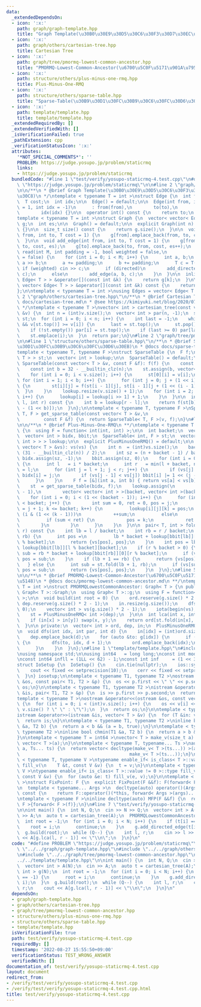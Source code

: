 ```yaml
---
data:
  _extendedDependsOn:
  - icon: ':x:'
    path: graph/graph-template.hpp
    title: "Graph Template(\u30B0\u30E9\u30D5\u30C6\u30F3\u30D7\u30EC\u30FC\u30C8)"
  - icon: ':x:'
    path: graph/others/cartesian-tree.hpp
    title: Cartesian Tree
  - icon: ':x:'
    path: graph/tree/pmormq-lowest-common-ancestor.hpp
    title: "PMORMQ-Lowest-Common-Ancestor(\u6700\u5C0F\u5171\u901A\u7956\u5148)"
  - icon: ':x:'
    path: structure/others/plus-minus-one-rmq.hpp
    title: Plus-Minus-One-RMQ
  - icon: ':x:'
    path: structure/others/sparse-table.hpp
    title: "Sparse-Table(\u30B9\u30D1\u30FC\u30B9\u30C6\u30FC\u30D6\u30EB)"
  - icon: ':x:'
    path: template/template.hpp
    title: template/template.hpp
  _extendedRequiredBy: []
  _extendedVerifiedWith: []
  _isVerificationFailed: true
  _pathExtension: cpp
  _verificationStatusIcon: ':x:'
  attributes:
    '*NOT_SPECIAL_COMMENTS*': ''
    PROBLEM: https://judge.yosupo.jp/problem/staticrmq
    links:
    - https://judge.yosupo.jp/problem/staticrmq
  bundledCode: "#line 1 \"test/verify/yosupo-staticrmq-4.test.cpp\"\n#define PROBLEM\
    \ \"https://judge.yosupo.jp/problem/staticrmq\"\n\n#line 2 \"graph/graph-template.hpp\"\
    \n\n/**\n * @brief Graph Template(\u30B0\u30E9\u30D5\u30C6\u30F3\u30D7\u30EC\u30FC\
    \u30C8)\n */\ntemplate < typename T = int >\nstruct Edge {\n  int from, to;\n\
    \  T cost;\n  int idx;\n\n  Edge() = default;\n\n  Edge(int from, int to, T cost\
    \ = 1, int idx = -1)\n      : from(from),\n        to(to),\n        cost(cost),\n\
    \        idx(idx) {}\n\n  operator int() const {\n    return to;\n  }\n};\n\n\
    template < typename T = int >\nstruct Graph {\n  vector< vector< Edge< T > > >\
    \ g;\n  int es;\n\n  Graph() = default;\n\n  explicit Graph(int n): g(n), es(0)\
    \ {}\n\n  size_t size() const {\n    return g.size();\n  }\n\n  void add_directed_edge(int\
    \ from, int to, T cost = 1) {\n    g[from].emplace_back(from, to, cost, es++);\n\
    \  }\n\n  void add_edge(int from, int to, T cost = 1) {\n    g[from].emplace_back(from,\
    \ to, cost, es);\n    g[to].emplace_back(to, from, cost, es++);\n  }\n\n  void\
    \ read(int M, int padding = -1, bool weighted = false,\n            bool directed\
    \ = false) {\n    for (int i = 0; i < M; i++) {\n      int a, b;\n      cin >>\
    \ a >> b;\n      a += padding;\n      b += padding;\n      T c = T(1);\n     \
    \ if (weighted) cin >> c;\n      if (directed)\n        add_directed_edge(a, b,\
    \ c);\n      else\n        add_edge(a, b, c);\n    }\n  }\n\n  inline vector<\
    \ Edge< T > > &operator[](const int &k) {\n    return g[k];\n  }\n\n  inline const\
    \ vector< Edge< T > > &operator[](const int &k) const {\n    return g[k];\n  }\n\
    };\n\ntemplate < typename T = int >\nusing Edges = vector< Edge< T > >;\n#line\
    \ 2 \"graph/others/cartesian-tree.hpp\"\n/**\n * @brief Cartesian Tree\n * @docs\
    \ docs/cartesian-tree.md\n * @see https://kimiyuki.net/blog/2020/07/27/recursion-on-cartesian-tree/\n\
    \ */\ntemplate < typename T >\nvector< int > cartesian_tree(const vector< T >\
    \ &v) {\n  int n = (int)v.size();\n  vector< int > par(n, -1);\n  stack< int >\
    \ st;\n  for (int i = 0; i < n; i++) {\n    int last = -1;\n    while (!st.empty()\
    \ && v[st.top()] >= v[i]) {\n      last = st.top();\n      st.pop();\n    }\n\
    \    if (!st.empty()) par[i] = st.top();\n    if (last >= 0) par[last] = i;\n\
    \    st.emplace(i);\n  }\n  return par;\n}\n#line 2 \"graph/tree/pmormq-lowest-common-ancestor.hpp\"\
    \n\n#line 1 \"structure/others/sparse-table.hpp\"\n/**\n * @brief Sparse-Table(\u30B9\
    \u30D1\u30FC\u30B9\u30C6\u30FC\u30D6\u30EB)\n * @docs docs/sparse-table.md\n */\n\
    template < typename T, typename F >\nstruct SparseTable {\n  F f;\n  vector< vector<\
    \ T > > st;\n  vector< int > lookup;\n\n  SparseTable() = default;\n\n  explicit\
    \ SparseTable(const vector< T > &v, const F &f): f(f) {\n    const int n = (int)v.size();\n\
    \    const int b = 32 - __builtin_clz(n);\n    st.assign(b, vector< T >(n));\n\
    \    for (int i = 0; i < v.size(); i++) {\n      st[0][i] = v[i];\n    }\n   \
    \ for (int i = 1; i < b; i++) {\n      for (int j = 0; j + (1 << i) <= n; j++)\
    \ {\n        st[i][j] = f(st[i - 1][j], st[i - 1][j + (1 << (i - 1))]);\n    \
    \  }\n    }\n    lookup.resize(v.size() + 1);\n    for (int i = 2; i < lookup.size();\
    \ i++) {\n      lookup[i] = lookup[i >> 1] + 1;\n    }\n  }\n\n  inline T fold(int\
    \ l, int r) const {\n    int b = lookup[r - l];\n    return f(st[b][l], st[b][r\
    \ - (1 << b)]);\n  }\n};\n\ntemplate < typename T, typename F >\nSparseTable<\
    \ T, F > get_sparse_table(const vector< T > &v,\n                            \
    \         const F &f) {\n  return SparseTable< T, F >(v, f);\n}\n#line 2 \"structure/others/plus-minus-one-rmq.hpp\"\
    \n\n/**\n * @brief Plus-Minus-One-RMQ\n **/\ntemplate < typename T >\nstruct PlusMinusOneRMQ\
    \ {\n  using F = function< int(int, int) >;\n\n  int backet;\n  vector< T > vs;\n\
    \  vector< int > bidx, bbit;\n  SparseTable< int, F > st;\n  vector< vector< vector<\
    \ int > > > lookup;\n\n  explicit PlusMinusOneRMQ() = default;\n\n  explicit PlusMinusOneRMQ(const\
    \ vector< T > &vs): vs(vs) {\n    int n  = (int)vs.size();\n    backet = max(1,\
    \ (31 - __builtin_clz(n)) / 2);\n    int sz = (n + backet - 1) / backet;\n   \
    \ bidx.assign(sz, -1);\n    bbit.assign(sz, 0);\n    for (int i = 0; i < sz; i++)\
    \ {\n      int l   = i * backet;\n      int r   = min(l + backet, n);\n      bidx[i]\
    \ = l;\n      for (int j = l + 1; j < r; j++) {\n        if (vs[j] < vs[bidx[i]])\
    \ bidx[i] = j;\n        if (vs[j - 1] < vs[j]) bbit[i] |= 1 << (j - l - 1);\n\
    \      }\n    }\n    F f = [&](int a, int b) { return vs[a] < vs[b] ? a : b; };\n\
    \    st  = get_sparse_table(bidx, f);\n    lookup.assign(\n        1 << (backet\
    \ - 1),\n        vector< vector< int > >(backet, vector< int >(backet + 1)));\n\
    \    for (int i = 0; i < (1 << (backet - 1)); i++) {\n      for (int j = 0; j\
    \ < backet; j++) {\n        int sum = 0, ret = 0, pos = j;\n        for (int k\
    \ = j + 1; k <= backet; k++) {\n          lookup[i][j][k] = pos;\n          if\
    \ (i & (1 << (k - 1)))\n            ++sum;\n          else\n            --sum;\n\
    \          if (sum < ret) {\n            pos = k;\n            ret = sum;\n  \
    \        }\n        }\n      }\n    }\n  }\n\n  pair< T, int > fold(int l, int\
    \ r) const {\n    int lb = l / backet;\n    int rb = r / backet;\n    if (lb ==\
    \ rb) {\n      int pos =\n          lb * backet + lookup[bbit[lb]][l % backet][r\
    \ % backet];\n      return {vs[pos], pos};\n    }\n    int pos = lb * backet +\
    \ lookup[bbit[lb]][l % backet][backet];\n    if (r % backet > 0) {\n      int\
    \ sub = rb * backet + lookup[bbit[rb]][0][r % backet];\n      if (vs[sub] < vs[pos])\
    \ pos = sub;\n    }\n    if (lb + 1 == rb) {\n      return {vs[pos], pos};\n \
    \   } else {\n      int sub = st.fold(lb + 1, rb);\n      if (vs[sub] < vs[pos])\
    \ pos = sub;\n      return {vs[pos], pos};\n    }\n  }\n};\n#line 5 \"graph/tree/pmormq-lowest-common-ancestor.hpp\"\
    \n\n/**\n * @brief PMORMQ-Lowest-Common-Ancestor(\u6700\u5C0F\u5171\u901A\u7956\
    \u5148)\n * @docs docs/pmormq-lowest-common-ancestor.md\n **/\ntemplate < typename\
    \ T = int >\nstruct PMORMQLowestCommonAncestor: Graph< T > {\n public:\n  using\
    \ Graph< T >::Graph;\n  using Graph< T >::g;\n  using F = function< int(int, int)\
    \ >;\n\n  void build(int root = 0) {\n    ord.reserve(g.size() * 2 - 1);\n   \
    \ dep.reserve(g.size() * 2 - 1);\n    in.resize(g.size());\n    dfs(root, -1,\
    \ 0);\n    vector< int > vs(g.size() * 2 - 1);\n    iota(begin(vs), end(vs), 0);\n\
    \    st = PlusMinusOneRMQ< int >(dep);\n  }\n\n  int lca(int x, int y) const {\n\
    \    if (in[x] > in[y]) swap(x, y);\n    return ord[st.fold(in[x], in[y] + 1).second];\n\
    \  }\n\n private:\n  vector< int > ord, dep, in;\n  PlusMinusOneRMQ< int > st;\n\
    \n  void dfs(int idx, int par, int d) {\n    in[idx] = (int)ord.size();\n    ord.emplace_back(idx);\n\
    \    dep.emplace_back(d);\n    for (auto &to: g[idx]) {\n      if (to != par)\
    \ {\n        dfs(to, idx, d + 1);\n        ord.emplace_back(idx);\n        dep.emplace_back(d);\n\
    \      }\n    }\n  }\n};\n#line 1 \"template/template.hpp\"\n#include <bits/stdc++.h>\n\
    \nusing namespace std;\n\nusing int64   = long long;\nconst int mod = 1e9 + 7;\n\
    \nconst int64 infll = (1LL << 62) - 1;\nconst int inf     = (1 << 30) - 1;\n\n\
    struct IoSetup {\n  IoSetup() {\n    cin.tie(nullptr);\n    ios::sync_with_stdio(false);\n\
    \    cout << fixed << setprecision(10);\n    cerr << fixed << setprecision(10);\n\
    \  }\n} iosetup;\n\ntemplate < typename T1, typename T2 >\nostream &operator<<(ostream\
    \ &os, const pair< T1, T2 > &p) {\n  os << p.first << \" \" << p.second;\n  return\
    \ os;\n}\n\ntemplate < typename T1, typename T2 >\nistream &operator>>(istream\
    \ &is, pair< T1, T2 > &p) {\n  is >> p.first >> p.second;\n  return is;\n}\n\n\
    template < typename T >\nostream &operator<<(ostream &os, const vector< T > &v)\
    \ {\n  for (int i = 0; i < (int)v.size(); i++) {\n    os << v[i] << (i + 1 !=\
    \ v.size() ? \" \" : \"\");\n  }\n  return os;\n}\n\ntemplate < typename T >\n\
    istream &operator>>(istream &is, vector< T > &v) {\n  for (T &in: v) is >> in;\n\
    \  return is;\n}\n\ntemplate < typename T1, typename T2 >\ninline bool chmax(T1\
    \ &a, T2 b) {\n  return a < b && (a = b, true);\n}\n\ntemplate < typename T1,\
    \ typename T2 >\ninline bool chmin(T1 &a, T2 b) {\n  return a > b && (a = b, true);\n\
    }\n\ntemplate < typename T = int64 >\nvector< T > make_v(size_t a) {\n  return\
    \ vector< T >(a);\n}\n\ntemplate < typename T, typename... Ts >\nauto make_v(size_t\
    \ a, Ts... ts) {\n  return vector< decltype(make_v< T >(ts...)) >(a,\n       \
    \                                         make_v< T >(ts...));\n}\n\ntemplate\
    \ < typename T, typename V >\ntypename enable_if< is_class< T >::value == 0 >::type\
    \ fill_v(\n    T &t, const V &v) {\n  t = v;\n}\n\ntemplate < typename T, typename\
    \ V >\ntypename enable_if< is_class< T >::value != 0 >::type fill_v(\n    T &t,\
    \ const V &v) {\n  for (auto &e: t) fill_v(e, v);\n}\n\ntemplate < typename F\
    \ >\nstruct FixPoint: F {\n  explicit FixPoint(F &&f): F(forward< F >(f)) {}\n\
    \n  template < typename... Args >\n  decltype(auto) operator()(Args &&...args)\
    \ const {\n    return F::operator()(*this, forward< Args >(args)...);\n  }\n};\n\
    \ntemplate < typename F >\ninline decltype(auto) MFP(F &&f) {\n  return FixPoint<\
    \ F >{forward< F >(f)};\n}\n#line 7 \"test/verify/yosupo-staticrmq-4.test.cpp\"\
    \n\nint main() {\n  int N, Q;\n  cin >> N >> Q;\n  vector< int > A(N);\n  cin\
    \ >> A;\n  auto t = cartesian_tree(A);\n  PMORMQLowestCommonAncestor< int > g(N);\n\
    \  int root = -1;\n  for (int i = 0; i < N; i++) {\n    if (t[i] == -1) {\n  \
    \    root = i;\n      continue;\n    }\n    g.add_directed_edge(t[i], i);\n  }\n\
    \  g.build(root);\n  while (Q--) {\n    int l, r;\n    cin >> l >> r;\n    cout\
    \ << A[g.lca(l, r - 1)] << \"\\n\";\n  }\n}\n"
  code: "#define PROBLEM \"https://judge.yosupo.jp/problem/staticrmq\"\n\n#include\
    \ \"../../graph/graph-template.hpp\"\n#include \"../../graph/others/cartesian-tree.hpp\"\
    \n#include \"../../graph/tree/pmormq-lowest-common-ancestor.hpp\"\n#include \"\
    ../../template/template.hpp\"\n\nint main() {\n  int N, Q;\n  cin >> N >> Q;\n\
    \  vector< int > A(N);\n  cin >> A;\n  auto t = cartesian_tree(A);\n  PMORMQLowestCommonAncestor<\
    \ int > g(N);\n  int root = -1;\n  for (int i = 0; i < N; i++) {\n    if (t[i]\
    \ == -1) {\n      root = i;\n      continue;\n    }\n    g.add_directed_edge(t[i],\
    \ i);\n  }\n  g.build(root);\n  while (Q--) {\n    int l, r;\n    cin >> l >>\
    \ r;\n    cout << A[g.lca(l, r - 1)] << \"\\n\";\n  }\n}\n"
  dependsOn:
  - graph/graph-template.hpp
  - graph/others/cartesian-tree.hpp
  - graph/tree/pmormq-lowest-common-ancestor.hpp
  - structure/others/plus-minus-one-rmq.hpp
  - structure/others/sparse-table.hpp
  - template/template.hpp
  isVerificationFile: true
  path: test/verify/yosupo-staticrmq-4.test.cpp
  requiredBy: []
  timestamp: '2022-08-27 15:55:50+09:00'
  verificationStatus: TEST_WRONG_ANSWER
  verifiedWith: []
documentation_of: test/verify/yosupo-staticrmq-4.test.cpp
layout: document
redirect_from:
- /verify/test/verify/yosupo-staticrmq-4.test.cpp
- /verify/test/verify/yosupo-staticrmq-4.test.cpp.html
title: test/verify/yosupo-staticrmq-4.test.cpp
---
```

